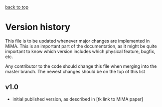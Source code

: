[back to top](https://mjucker.github.io/MiMA)

# Version history

This file is to be updated whenever major changes are implemented in MiMA. 
This is an important part of the documentation, as it might be quite important to know which version
includes which physical feature, bugfix, etc.

Any contributor to the code should change this file when merging into the master branch.
The newest changes should be on the top of this list

## v1.0
* initial published version, as described in [tk link to MiMA paper]

